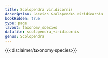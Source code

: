```yaml
---
title: Scolopendra viridicornis
description: Species Scolopendra viridicornis
bookHidden: true
type: page
layout: taxonomy_species
datafile: scolopendra_viridicornis
genus: Scolopendra
---
```


{{<disclaimer/taxonomy-species>}}